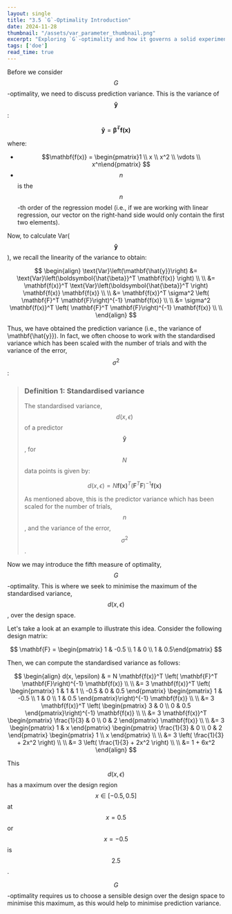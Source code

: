 ```yaml
---
layout: single
title: "3.5 `G`-Optimality Introduction"
date: 2024-11-28
thumbnail: "/assets/var_parameter_thumbnail.png"
excerpt: "Exploring `G`-optimality and how it governs a solid experiment."
tags: ['doe']
read_time: true
---
```

<script src="https://polyfill.io/v3/polyfill.min.js?features=es6"></script>
<script id="MathJax-script" async src="https://cdn.jsdelivr.net/npm/mathjax@3/es5/tex-mml-chtml.js"></script>
<script type="text/javascript" async
  src="https://cdnjs.cloudflare.com/ajax/libs/mathjax/2.7.7/MathJax.js?config=TeX-MML-AM_CHTML">
</script>

Before we consider $$G$$-optimality, we need to discuss prediction variance. This is the variance of $$\mathbf{\hat{y}}$$:

$$
\mathbf{\hat{y}} = \boldsymbol{\hat{\beta}}^T \mathbf{f(x)} 
$$

where:
- $$\mathbf{f(x)} = \begin{pmatrix}1 \\ x \\ x^2 \\ \vdots \\ x^n\end{pmatrix} $$
- $$n$$ is the $$n$$-th order of the regression model (i.e., if we are working with linear regression, our vector on the right-hand side would only contain the first two elements).

Now, to calculate Var($$\mathbf{\hat{y}}$$), we recall the linearity of the variance to obtain:

$$
\begin{align}
\text{Var}\left(\mathbf{\hat{y}}\right) &= \text{Var}\left(\boldsymbol{\hat{\beta}}^T \mathbf{f(x)} \right) \\ \\
&= \mathbf{f(x)}^T \text{Var}\left(\boldsymbol{\hat{\beta}}^T \right) \mathbf{f(x)} \mathbf{f(x)} \\ \\
&= \mathbf{f(x)}^T \sigma^2 \left( \mathbf{F}^T \mathbf{F}\right)^{-1} \mathbf{f(x)} \\ \\
&= \sigma^2 \mathbf{f(x)}^T \left( \mathbf{F}^T \mathbf{F}\right)^{-1} \mathbf{f(x)} \\ \\
\end{align}
$$

Thus, we have obtained the prediction variance (i.e., the variance of \mathbf{\hat{y}}). In fact, we often choose to work with the standardised variance which has been scaled with the number of trials and with the variance of the error, $$\sigma^2$$:

> ### Definition 1: Standardised variance
> The standardised variance, $$d(x, \epsilon)$$ of a predictor $$\mathbf{\hat{y}}$$, for $$N$$ data points is given by:
>
> $$
> d(x, \epsilon) = N \mathbf{f(x)}^T \left( \mathbf{F}^T \mathbf{F}\right)^{-1} \mathbf{f(x)}
> $$
>
> As mentioned above, this is the predictor variance which has been scaled for the number of trials, $$n$$, and the variance of the error, $$\sigma^2$$.

Now we may introduce the fifth measure of optimality, $$G$$-optimality. This is where we seek to minimise the maximum of the standardised variance, $$d(x, \epsilon)$$, over the design space.

Let's take a look at an example to illustrate this idea. Consider the following design matrix:

$$
\mathbf{F} = \begin{pmatrix} 1 & -0.5 \\ 1 & 0 \\ 1 & 0.5\end{pmatrix}
$$

Then, we can compute the standardised variance as follows:

$$
\begin{align}
d(x, \epsilon) & = N \mathbf{f(x)}^T \left( \mathbf{F}^T \mathbf{F}\right)^{-1} \mathbf{f(x)} \\ \\
&= 3 \mathbf{f(x)}^T \left( \begin{pmatrix} 1 & 1 & 1 \\ -0.5 & 0 & 0.5 \end{pmatrix} \begin{pmatrix} 1 & -0.5 \\ 1 & 0 \\ 1 & 0.5 \end{pmatrix}\right)^{-1} \mathbf{f(x)} \\ \\ 
&= 3 \mathbf{f(x)}^T \left( \begin{pmatrix} 3 & 0 \\ 0 & 0.5 \end{pmatrix}\right)^{-1} \mathbf{f(x)} \\ \\ 
&= 3 \mathbf{f(x)}^T \begin{pmatrix} \frac{1}{3} & 0 \\ 0 & 2 \end{pmatrix} \mathbf{f(x)} \\ \\ 
&= 3 \begin{pmatrix} 1 & x \end{pmatrix} \begin{pmatrix} \frac{1}{3} & 0 \\ 0 & 2 \end{pmatrix} \begin{pmatrix} 1 \\ x \end{pmatrix} \\ \\ 
&= 3 \left( \frac{1}{3} + 2x^2 \right) \\ \\
&= 3 \left( \frac{1}{3} + 2x^2 \right) \\ \\
&= 1 + 6x^2
\end{align}
$$

This $$d(x, \epsilon)$$ has a maximum over the design region $$x \in [-0.5, 0.5]$$ at $$x=0.5$$ or $$x=-0.5$$ is $$2.5$$.

$$G$$-optimality requires us to choose a sensible design over the design space to minimise this maximum, as this would help to minimise prediction variance. 
